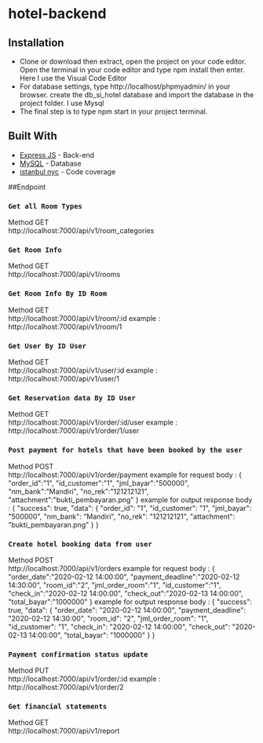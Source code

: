 ﻿# hotel-backend
 
 
## Installation
- Clone or download then extract, open the project on your code editor. Open the terminal in your code editor and type npm install then   enter. Here I use the Visual Code Editor 
- For database settings, type http://localhost/phpmyadmin/ in your browser. create the db_si_hotel database and import the database in     the project folder. I use Mysql
- The final step is to type npm start in your project terminal.

## Built With

- [Express JS](https://expressjs.com) - Back-end
- [MySQL](https://www.mysql.com) - Database
- [istanbul nyc](https://www.istanbul.js.org) - Code coverage
 
##Endpoint
 
 ### `Get all Room Types`
Method GET<br /> 
http://localhost:7000/api/v1/room_categories

 ### `Get Room Info`
Method GET<br /> 
http://localhost:7000/api/v1/rooms

 ### `Get Room Info By ID Room`
Method GET<br /> 
http://localhost:7000/api/v1/room/:id
example : http://localhost:7000/api/v1/room/1

 ### `Get User By ID User`
Method GET<br /> 
http://localhost:7000/api/v1/user/:id
example : http://localhost:7000/api/v1/user/1

### `Get Reservation data By ID User`
Method GET<br /> 
http://localhost:7000/api/v1/order/:id/user
example : http://localhost:7000/api/v1/order/1/user

### `Post payment for hotels that have been booked by the user`
Method POST<br /> 
http://localhost:7000/api/v1/order/payment
example for request body :
{
  "order_id":"1",
	"id_customer":"1",
	"jml_bayar":"500000",
	"nm_bank":"Mandiri",
	"no_rek":"121212121",
	"attachment":"bukti_pembayaran.png"
}
example for output response body : 
{
    "success": true,
    "data": {
        "order_id": "1",
        "id_customer": "1",
        "jml_bayar": "500000",
        "nm_bank": "Mandiri",
        "no_rek": "121212121",
        "attachment": "bukti_pembayaran.png"
    }
}

### `Create hotel booking data from user`
Method POST<br /> 
http://localhost:7000/api/v1/orders
example for request body :
{
	"order_date":"2020-02-12 14:00:00",
	"payment_deadline":"2020-02-12 14:30:00",
	"room_id":"2",
	"jml_order_room":"1",
	"id_customer":"1",
	"check_in":"2020-02-12 14:00:00",
	"check_out":"2020-02-13 14:00:00",
	"total_bayar":"1000000"
}
example for output response body :
{
    "success": true,
    "data": {
        "order_date": "2020-02-12 14:00:00",
        "payment_deadline": "2020-02-12 14:30:00",
        "room_id": "2",
        "jml_order_room": "1",
        "id_customer": "1",
        "check_in": "2020-02-12 14:00:00",
        "check_out": "2020-02-13 14:00:00",
        "total_bayar": "1000000"
    }
}

### `Payment confirmation status update`
Method PUT<br /> 
http://localhost:7000/api/v1/order/:id
example : http://localhost:7000/api/v1/order/2

### `Get financial statements`
Method GET<br /> 
http://localhost:7000/api/v1/report
